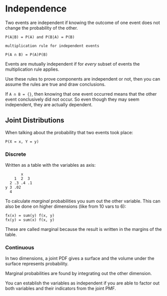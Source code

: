 # Independence

Two events are independent if knowing the outcome of one event does not change
the probability of the other.

```
P(A|B) = P(A) and P(B|A) = P(B)

multiplication rule for independent events

P(A ∩ B) = P(A)P(B)
```

Events are mutually independent if for _every_ subset of events the multiplication
rule applies.

Use these rules to prove components are independent or not, then you can assume
the rules are true and draw conclusions.

If `A ∩ B = {}`, then knowing that one event occurred means that the other event
conclusively did not occur. So even though they may seem independent, they are
actually dependent.

## Joint Distributions

When talking about the probability that two events took place:

```
P(X = x, Y = y)
```

### Discrete

Written as a table with the variables as axis:

```
       x
    1  2  3
  2 .3 .4 .1
y 3 .02
  4
```

To calculate _marginal_ probabilities you sum out the other variable. This can
also be done on higher dimensions (like from 10 vars to 6):

```
fx(x) = sum(y) f(x, y)
fx(y) = sum(x) f(x, y)
```

These are called marginal because the result is written in the margins of the
table.

### Continuous

In two dimensions, a joint PDF gives a surface and the volume under the surface
represents probability.

Marginal probabilities are found by integrating out the other dimension.

You can establish the variables as independent if you are able to factor out
both variables and their indicators from the joint PMF.
